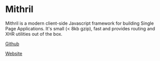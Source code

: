 # Mithril

Mithril is a modern client-side Javascript framework for building Single Page Applications. It's small (< 8kb gzip), fast and provides routing and XHR utilities out of the box.

[Github](https://github.com/MithrilJS/mithril.js)

[Website](https://mithril.js.org/developerstash)

